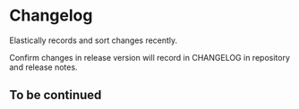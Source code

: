 # Changelog

Elastically records and sort changes recently.

Confirm changes in release version will record in CHANGELOG   in repository and release notes.

## To be continued